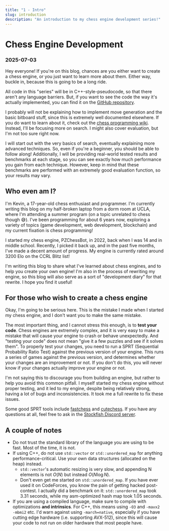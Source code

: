 ```yaml
---
title: "1 - Intro"
slug: introduction
description: "An introduction to my chess engine development series!"
---
```


# Chess Engine Development
### 2025-07-03

Hey everyone! If you're on this blog, chances are you either want to create a chess engine, or you just want to learn more about them. Either way, buckle in, because this is going to be a long ride.

All code in this "series" will be in C++-style-pseudocode, so that there aren't any language barriers. But, if you want to see the code the way it's actually implemented, you can find it on the [GitHub repository](https://github.com/kevlu8/PZChessBot).

I probably will not be explaining how to implement move generation and the basic bitboard stuff, since this is extremely well documented elsewhere. If you do want to learn about it, check out the [chess programming wiki](https://www.chessprogramming.org/). Instead, I'll be focusing more on search. I might also cover evaluation, but I'm not too sure right now.

I will start out with the very basics of search, eventually explaining more advanced techniques. So, even if you're a beginner, you should be able to follow along! Additionally, I will be providing real-world tested results and benchmarks at each stage, so you can see exactly how much performance you gain from each technique. However, keep in mind that these benchmarks are performed with an extremely good evaluation function, so your results may vary.

## Who even am I?

I'm Kevin, a 17-year-old chess enthusiast and programmer. I'm currently writing this blog on my half-broken laptop from a dorm room at UCLA, where I'm attending a summer program (on a topic unrelated to chess though 😅). I've been programming for about 6 years now, exploring a variety of topics (game development, web development, blockchain) and my current fixation is chess programming!

I started my chess engine, PZChessBot, in 2022, back when I was 14 and in middle school. Recently, I picked it back up, and in the past five months, I've made a decent amount of progress. My engine is currently rated around 3200 Elo on the CCRL Blitz list!

I'm writing this blog to share what I've learned about chess engines, and to help you create your own engine! I'm also in the process of rewriting my engine, so this blog will also serve as a sort of "development diary" for that rewrite. I hope you find it useful!

## For those who wish to create a chess engine

Okay, I'm going to be serious here. This is the mistake I made when I started my chess engine, and I don't want you to make the same mistake.

The most important thing, and I cannot stress this enough, is to **test your code**. Chess engines are extremely complex, and it is very easy to make a mistake that will cause your engine to crash or behave unexpectedly. And "testing your code" does not mean "give it a few puzzles and see if it solves them". To properly test your changes, you need to run a SPRT (Sequential Probability Ratio Test) against the previous version of your engine. This runs a series of games against the previous version, and determines whether your changes are an improvement or not. If you don't do this, you will never know if your changes actually improve your engine or not.

I'm not saying this to discourage you from building an engine, but rather to help you avoid this common pitfall. I myself started my chess engine without proper testing, and it led to my engine, despite being relatively strong, having a lot of bugs and inconsistencies. It took me a full rewrite to fix these issues.

Some good SPRT tools include [fastchess](https://github.com/Disservin/fastchess) and [cutechess](https://github.com/cutechess/cutechess). If you have any questions at all, feel free to ask in the [Stockfish Discord server](https://discord.gg/XUyHyT5ap9).

## A couple of notes

- Do not trust the standard library of the language you are using to be fast. Most of the time, it is not.
- If using C++, do not use `std::vector` or `std::unordered_map` for anything performance-critical. Use your own data structures (allocated on the heap) instead.
	- `std::vector`'s automatic resizing is very slow, and appending N elements is not $O(N)$ but instead $O(N \log N)$.
	- Don't even get me started on `std::unordered_map`. If you have ever used it on CodeForces, you know the pain of getting hacked post-contest. I actually did a benchmark on it: `std::unordered_map` took 3.31 seconds, while my asm-optimized hash map took 1.05 seconds.
- If you are using a compiled language, make sure to compile with optimizations **and intrinsics**. For C++, this means using `-O3` and `-mavx2 -mbmi2` etc. I'd warn against using `-march=native`, especially if you have cutting edge hardware (i.e. supporting AVX-512), since this will cause your code to not run on older hardware that most people have.
